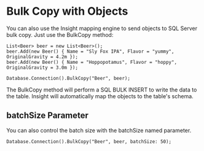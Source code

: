 # Bulk Copy with Objects #

You can also use the Insight mapping engine to send objects to SQL Server bulk copy. Just use the BulkCopy method:

	List<Beer> beer = new List<Beer>();
	beer.Add(new Beer() { Name = "Sly Fox IPA", Flavor = "yummy", OriginalGravity = 4.2m });
	beer.Add(new Beer() { Name = "Hoppopotamus", Flavor = "hoppy", OriginalGravity = 3.0m });

	Database.Connection().BulkCopy("Beer", beer);

The BulkCopy method will perform a SQL BULK INSERT to write the data to the table. Insight will automatically map the objects to the table's schema.

## batchSize Parameter ##

You can also control the batch size with the batchSize named parameter.

	Database.Connection().BulkCopy("Beer", beer, batchSize: 50);